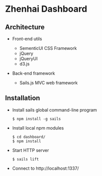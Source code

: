 Zhenhai Dashboard
=================

Architecture
-------------

  - Front-end utils

    - SementicUI CSS Framework
    - jQuery 
    - jQueryUI
    - d3.js

  - Back-end framework

    - Sails.js MVC web framework


Installation
-------------

  - Install sails global command-line program

        $ npm install -g sails

  - Install local npm modules

        $ cd dashboard/
        $ npm install

  - Start HTTP server

        $ sails lift

  - Connect to http://localhost:1337/


